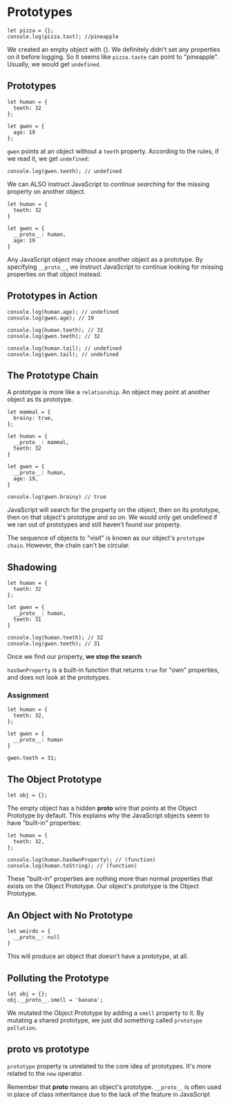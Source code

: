 # Prototypes

```
let pizza = {};
console.log(pizza.tast); //pineapple
```

We created an empty object with {}. We definitely didn't set any properties
on it before logging. So It seems like `pizza.taste` can point to "pineapple".
Usually, we would get `undefined`.

## Prototypes

```
let human = {
  teeth: 32
};

let gwen = {
  age: 19
};
```

`gwen` points at an object without a `teeth` property. According to the rules,
if we read it, we get `undefined`:

```
console.log(gwen.teeth); // undefined
```

We can ALSO instruct JavaScript to *continue searching* for the missing property
on another object.

```
let human = {
  teeth: 32
}

let gwen = {
  __proto__: human,
  age: 19
}
```

Any JavaScript object may choose another object as a prototype. By specifying
`__proto__`, we instruct JavaScript to continue looking for missing properties 
on that object instead.

## Prototypes in Action

```
console.log(human.age); // undefined
console.log(gwen.age); // 19

console.log(human.teeth); // 32
console.log(gwen.teeth); // 32

console.log(human.tail); // undefined
console.log(gwen.tail); // undefined
```

## The Prototype Chain 
A prototype is more like a `relationship`. An object may point at another object
as its prototype.

```
let mammal = {
  brainy: true,
};

let human = {
  __proto__: mammal,
  teeth: 32
}

let gwen = {
  __proto__: human,
  age: 19,
}

console.log(gwen.brainy) // true
```

JavaScript will search for the property on the object, then on its prototype, 
then on that object's prototype and so on. We would only get undefined if we
ran out of prototypes and still haven't found our property.

The sequence of objects to "visit" is known as our object's `prototype chain`.
However, the chain can't be circular.

## Shadowing

```
let human = {
  teeth: 32
};

let gwen = {
  __proto__: human,
  teeth: 31
}

console.log(human.teeth); // 32
console.log(gwen.teeth); // 31
```

Once we find our property, **we stop the search**

`hasOwnProperty` is a built-in function that returns `true` for "own" properties,
and does not look at the prototypes.


### Assignment

```
let human = {
  teeth: 32,
};

let gwen = {
  __proto__: human
}

gwen.teeth = 31;
```

## The Object Prototype

```
let obj = {};
```

The empty object has a hidden __proto__ wire that points at the Object Prototype
by default. This explains why the JavaScript objects seem to have "built-in"
properties:

```
let human = {
  teeth: 32,
};

console.log(human.hasOwnProperty); // (function)
console.log(human.toString); // (function)
```

These "built-in" properties are nothing more than normal properties that exists
on the Object Prototype. Our object's prototype is the Object Prototype. 

## An Object with No Prototype
```
let weirdo = {
  __proto__: null
}
```

This will produce an object that doesn't have a prototype, at all.

## Polluting the Prototype
```
let obj = {};
obj.__proto__.smell = 'banana';
```

We mutated the Object Prototype by adding a `smell` property to it. By mutating
a shared prototype, we just did something called `prototype pollution`. 

## __proto__ vs prototype
`prototype` property is unrelated to the core idea of prototypes. It's more
related to the `new` operator.

Remember that **__proto__** means an object's prototype. `__proto__` is often
used in place of class inheritance due to the lack of the feature in JavaScript


